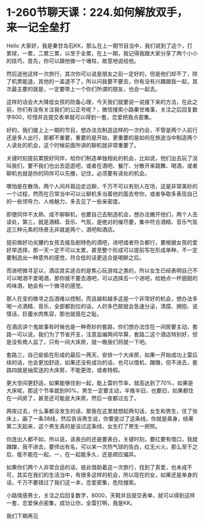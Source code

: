 # 1-260节聊天课：224.如何解放双手，来一记全垒打

Hello 大家好，我是秦甘岛石KK，那么在上一期节目当中，我们说到了这个，打累球，一累，二累三累，以至于全累，在上一期，我记得我跟大家分享了两个小小的技巧，首先，你可以跟他做一个堵柱，故意地说给他。

然后送他这样一次旅行，其次你可以说是朋友之前一定好的，但是他们却不了，除了机票能退，其他的一盖退不了，所以问我要不要去，你有没有兴趣跟我一起，其次最主要的就是，一定要带上一个你们所谓的朋友，也会一起去。

这样的话会大大降低女孩的防备心理，今天我们就要说一说接下来的方法，在此之前，你们有没有关注我们的公正号呢？，微信搜索小路秦甘难事，关注之后回复数字800，珍惜并且提交表单就可以得到一套，恋爱把我点密集。

好的，我们接上上一期的节目，想办法去制造这样的一次约会，不管是两个人前行还是多人出行，那都不重要，重要的是开始，更重要的是如何在旅途当中制造两个人读处的机会，这个时候前面所讲的聊机就非常重要了。

关键时刻提前累脱好同伴，给你们制造单独相处的机会，比如说，他们出去玩了没叫我们，要不我们也出去逛逛吧，或者在酒吧、餐厅、分散开来跳舞、喝酒，或者聊机也就是你的同伴可以先撤，记住，必须要有读处的机会。

哪怕是在散场，两个人间并肩边走边聊，千万不可以有别人在场，这是非常美妙的一个过程，然而在日常当中可以让聊机多当着他的面去夸你，或者争取多表现自己的一些领导力、人格魅力，多去见了一些亲密度。

即便同伴不太熟、成不聊聊机，也要自己去制造机会，想办法撇开他们，两个人去读处，第三，就是酒精、音乐、气氛，是绝对的催尽要，集中符合酒精、音乐气氛这三种元素的场景无非就是两个，酒吧和酒店。

提前做好功劣腰约女孩去接及剧特色的酒吧，进吧或者符合都行，要根据女孩的爱好举选择，那一天一定不可以太累，甚至整个形成可以提前写在形成单种，不一定要制造出一种意外的感觉，符合低的话更适合是喝醉之后。

而进吧微寻足以，酒店其实适合的是焦心玩游戏之类的，所以女生已经表明自己不可以喝酒不爱喝酒，那你就不要去酒吧，可以选择去一个进吧，给她点一杯甜甜的鸡味酒，她会有一个微寻的感觉。

那人在变的微寻之后酒难以控制，而且越和越多这是一个非常好的机会，想办法多喝一点酒精、音乐，全部都到位的话，人的多巴胺就会急速分泌，清腐、拥抱、说情话，巨蕾水肉焦容，那也就竟在之耻。

在酒店讲个鬼故事有时候也是一种奇妙的套路，你们想办法住在一间房要主动，套路一可以说，我们为了节省开支，注意监编两间华算，套路二这个酒店特别好，但是没有商人监了，只有一间大床房，就一晚我们将就一下吧。

套路三，自己偷偷在形成的最后一两天，安排一个大床房，如果一开始成功上雷后续的话，也会更加舒适，如果还没有成功的话，也可以借机，蹭蹭，但不进去，套路四就是抽奖送的大床房，不能更改，或者特假。

更大空间更舒适，如果能够住到一起，能上雷的节率，就高达到了70%，如果是大床呢，那这个节率就到90%，男生一定要主动，半推半旧，也要旧，如果都住在一间房了，甚至还可能是大床房，然后一夜都过去了。

两夜过去，什么事都没发生的话，那我在这里就想起两句话，女生和男生，住了张床上，画了一条38线，然后告诉男生说，你要是过了这条线，你就是臭身，结果第二天起来，这个男生真的是没过这条线，女生打了男生一把照。

你连出人都不如，所以说，该表白的还是要表白，关键时刻，要红要有借口，我就蹭蹭，我不进去，要师出有名，可以来一次热气球的告白，红无火火，那么至于之后，能不能在一起，一，在一起能多久，还是顺应偏异。

如果你们两个人非常合适的话，彼此借助着这一次旅行，找到了真爱，也未成不可，其实在我们的生活当中，有很多这样的机会，所以现在的女，如果还是单身的话，千万不要错过了我们这一本，恋爱密集，危险搜索。

小路情感男士，关注之后回复数字，8000，天鞋并且提交表单，就可以得到这样一套，恋爱保点密集，成功让你，全雷打啊，我是KK。

我们下期再见